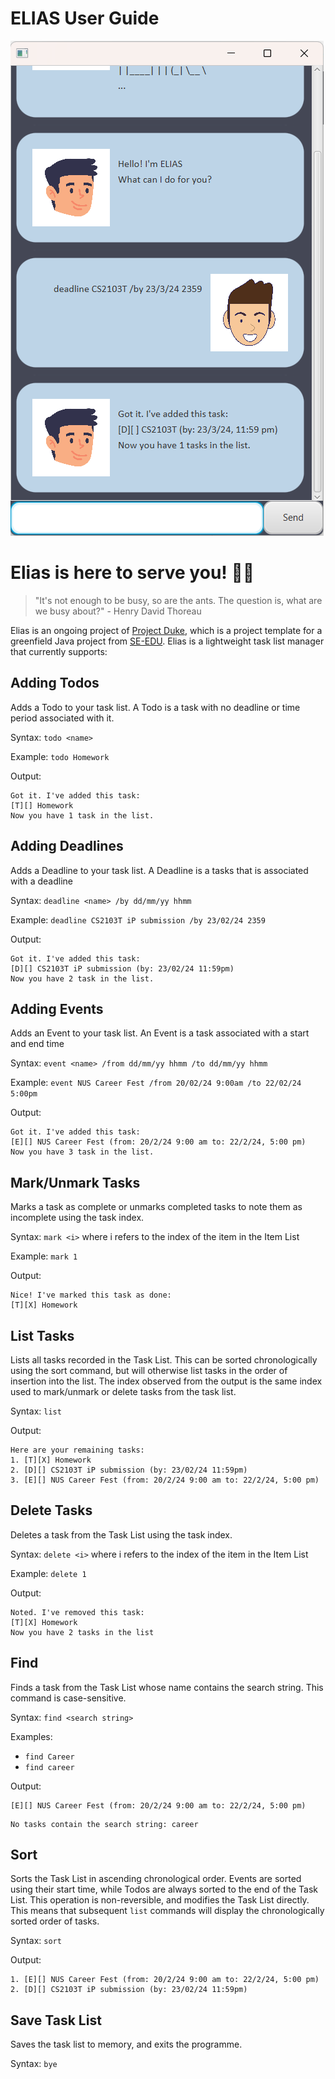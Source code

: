 # ELIAS User Guide

![Screenshot of UI](./docs/UI.png)

# Elias is here to serve  you! 🤵‍♂️

> "It's not enough to be busy, so are the ants. The question is, what are we busy about?" - Henry David Thoreau

Elias is an ongoing project of [Project Duke](https://github.com/se-edu/duke),
which is a project template for a greenfield Java project
from [SE-EDU](https://se-education.org/docs/templates.html). Elias is a
lightweight task list manager that currently supports:

## Adding Todos

Adds a Todo to your task list. A Todo is a task with no deadline or time period
associated with it.

Syntax: `todo <name>`

Example: `todo Homework`

Output:
```
Got it. I've added this task:
[T][] Homework
Now you have 1 task in the list.
```

## Adding Deadlines

Adds a Deadline to your task list. A Deadline is a tasks that is associated with
a deadline

Syntax: `deadline <name> /by dd/mm/yy hhmm`

Example: `deadline CS2103T iP submission /by 23/02/24 2359`

Output:
```
Got it. I've added this task:
[D][] CS2103T iP submission (by: 23/02/24 11:59pm)
Now you have 2 task in the list.
```

## Adding Events

Adds an Event to your task list. An Event is a task associated with a start
and end time

Syntax: `event <name> /from dd/mm/yy hhmm /to dd/mm/yy hhmm`

Example: `event NUS Career Fest /from 20/02/24 9:00am /to 22/02/24 5:00pm`

Output:
```
Got it. I've added this task:
[E][] NUS Career Fest (from: 20/2/24 9:00 am to: 22/2/24, 5:00 pm)
Now you have 3 task in the list.
```

## Mark/Unmark Tasks

Marks a task as complete or unmarks completed tasks to note them as incomplete
using the task index.

Syntax: `mark <i>` where i refers to the index of the item in the Item List

Example: `mark 1`

Output:
```
Nice! I've marked this task as done:
[T][X] Homework
```

## List Tasks

Lists all tasks recorded in the Task List. This can be sorted chronologically using
the sort command, but will otherwise list tasks in the order of insertion into the
list. The index observed from the output is the same index used to mark/unmark or
delete tasks from the task list.

Syntax: `list`

Output:
```
Here are your remaining tasks:
1. [T][X] Homework
2. [D][] CS2103T iP submission (by: 23/02/24 11:59pm)
3. [E][] NUS Career Fest (from: 20/2/24 9:00 am to: 22/2/24, 5:00 pm)
```

## Delete Tasks

Deletes a task from the Task List using the task index.

Syntax: `delete <i>` where i refers to the index of the item in the Item List

Example: `delete 1`

Output:
```
Noted. I've removed this task:
[T][X] Homework
Now you have 2 tasks in the list
```

## Find

Finds a task from the Task List whose name contains the search string. This command is case-sensitive.

Syntax: `find <search string>`

Examples:
- `find Career`
- `find career`

Output:
```
[E][] NUS Career Fest (from: 20/2/24 9:00 am to: 22/2/24, 5:00 pm)
```
```
No tasks contain the search string: career
```
## Sort

Sorts the Task List in ascending chronological order. Events are sorted using their start time, while Todos
are always sorted to the end of the Task List. This operation is non-reversible, and modifies the Task List directly.
This means that subsequent `list` commands will display the chronologically sorted order of tasks.

Syntax: `sort`

Output:
```
1. [E][] NUS Career Fest (from: 20/2/24 9:00 am to: 22/2/24, 5:00 pm)
2. [D][] CS2103T iP submission (by: 23/02/24 11:59pm)
```

## Save Task List

Saves the task list to memory, and exits the programme.

Syntax: `bye`